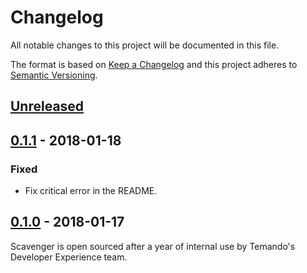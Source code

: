 # Changelog

All notable changes to this project will be documented in this file.

The format is based on [Keep a Changelog](http://keepachangelog.com/) and this project adheres to [Semantic Versioning](http://semver.org/).

## [Unreleased][]

## [0.1.1][] - 2018-01-18

### Fixed

- Fix critical error in the README.

## [0.1.0][] - 2018-01-17

Scavenger is open sourced after a year of internal use by Temando's Developer Experience team.


[Unreleased]: https://github.com/temando/scavenger-cli/compare/v0.1.1...HEAD
[0.1.1]: https://github.com/temando/scavenger-cli/compare/v0.1.0...v0.1.1
[0.1.0]: https://github.com/temando/scavenger-cli/tree/v0.1.0
